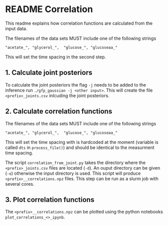 # README Correlation
This readme explains how correlation functions are calculated from the input data. 

The filenames of the data sets MUST include one of the following strings
```
"acetate_", "glycerol_",  "glucose_", "glucoseaa_"
```
This will set the time spacing in the second step.

## 1. Calculate joint posteriors
To calculate the joint posteriors the flag `-j` needs to be added to the inference run `./gfp_gaussian -j <other input>`. This will create the file `<prefix>_joints.csv` inlcuding the joint posteriors.


## 2. Calculate correlation functions
The filenames of the data sets MUST include one of the following strings
```
"acetate_", "glycerol_",  "glucose_", "glucoseaa_"
```
This will set the time spacing with is hardcoded at the moment (variable is called `dts` in `process_file()`) and should be identical to the measurment time spacing. 

The script `correlation_from_joint.py` takes the directory where the `<prefix>_joints.csv` files are located (`-d`). An ouput directory can be given (`-o`) otherwise the input  directory is used. This script will produce `<prefix>__correlations.npz` files. This step can be run as a slurm job with several cores.

## 3. Plot correlation functions
The `<prefix>__correlations.npz` can be plotted using the python notebooks `plot_correlations_<>_ipynb`.